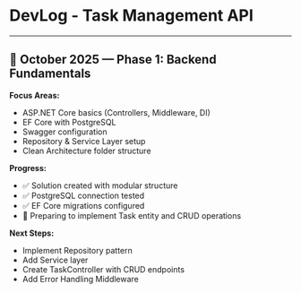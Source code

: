 ﻿# DevLog - Task Management API

---

## 📅 October 2025 — Phase 1: Backend Fundamentals
**Focus Areas:**
- ASP.NET Core basics (Controllers, Middleware, DI)
- EF Core with PostgreSQL
- Swagger configuration
- Repository & Service Layer setup
- Clean Architecture folder structure

**Progress:**
- ✅ Solution created with modular structure
- ✅ PostgreSQL connection tested
- ✅ EF Core migrations configured
- 🚧 Preparing to implement Task entity and CRUD operations

**Next Steps:**
- Implement Repository pattern
- Add Service layer
- Create TaskController with CRUD endpoints
- Add Error Handling Middleware
